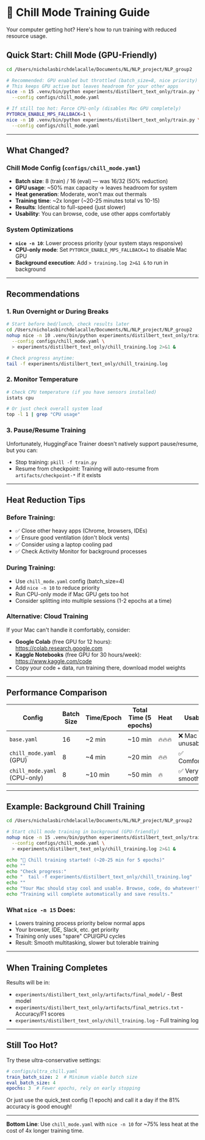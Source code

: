 # 🧊 Chill Mode Training Guide

Your computer getting hot? Here's how to run training with reduced resource usage.

## Quick Start: Chill Mode (GPU-Friendly)

```bash
cd /Users/nicholasbirchdelacalle/Documents/NL/NLP_project/NLP_group2

# Recommended: GPU enabled but throttled (batch_size=8, nice priority)
# This keeps GPU active but leaves headroom for your other apps
nice -n 15 .venv/bin/python experiments/distilbert_text_only/train.py \
  --config configs/chill_mode.yaml

# If still too hot: Force CPU-only (disables Mac GPU completely)
PYTORCH_ENABLE_MPS_FALLBACK=1 \
nice -n 10 .venv/bin/python experiments/distilbert_text_only/train.py \
  --config configs/chill_mode.yaml
```

---

## What Changed?

### Chill Mode Config (`configs/chill_mode.yaml`)
- **Batch size**: 8 (train) / 16 (eval) — was 16/32 (50% reduction)
- **GPU usage**: ~50% max capacity → leaves headroom for system
- **Heat generation**: Moderate, won't max out thermals
- **Training time**: ~2x longer (~20-25 minutes total vs 10-15)
- **Results**: Identical to full-speed (just slower)
- **Usability**: You can browse, code, use other apps comfortably

### System Optimizations
- **`nice -n 10`**: Lower process priority (your system stays responsive)
- **CPU-only mode**: Set `PYTORCH_ENABLE_MPS_FALLBACK=1` to disable Mac GPU
- **Background execution**: Add `> training.log 2>&1 &` to run in background

---

## Recommendations

### 1. Run Overnight or During Breaks
```bash
# Start before bed/lunch, check results later
cd /Users/nicholasbirchdelacalle/Documents/NL/NLP_project/NLP_group2
nohup nice -n 10 .venv/bin/python experiments/distilbert_text_only/train.py \
  --config configs/chill_mode.yaml \
  > experiments/distilbert_text_only/chill_training.log 2>&1 &

# Check progress anytime:
tail -f experiments/distilbert_text_only/chill_training.log
```

### 2. Monitor Temperature
```bash
# Check CPU temperature (if you have sensors installed)
istats cpu

# Or just check overall system load
top -l 1 | grep "CPU usage"
```

### 3. Pause/Resume Training
Unfortunately, HuggingFace Trainer doesn't natively support pause/resume, but you can:
- Stop training: `pkill -f train.py`
- Resume from checkpoint: Training will auto-resume from `artifacts/checkpoint-*` if it exists

---

## Heat Reduction Tips

### Before Training:
- ✅ Close other heavy apps (Chrome, browsers, IDEs)
- ✅ Ensure good ventilation (don't block vents)
- ✅ Consider using a laptop cooling pad
- ✅ Check Activity Monitor for background processes

### During Training:
- Use `chill_mode.yaml` config (batch_size=4)
- Add `nice -n 10` to reduce priority
- Run CPU-only mode if Mac GPU gets too hot
- Consider splitting into multiple sessions (1-2 epochs at a time)

### Alternative: Cloud Training
If your Mac can't handle it comfortably, consider:
- **Google Colab** (free GPU for 12 hours): https://colab.research.google.com
- **Kaggle Notebooks** (free GPU for 30 hours/week): https://www.kaggle.com/code
- Copy your code + data, run training there, download model weights

---

## Performance Comparison

| Config | Batch Size | Time/Epoch | Total Time (5 epochs) | Heat | Usable? |
|--------|-----------|------------|----------------------|------|---------|
| `base.yaml` | 16 | ~2 min | ~10 min | 🔥🔥🔥 | ❌ Mac unusable |
| `chill_mode.yaml` (GPU) | 8 | ~4 min | ~20 min | 🔥🔥 | ✅ Comfortable |
| `chill_mode.yaml` (CPU-only) | 8 | ~10 min | ~50 min | 🔥 | ✅ Very smooth |

---

## Example: Background Chill Training

```bash
cd /Users/nicholasbirchdelacalle/Documents/NL/NLP_project/NLP_group2

# Start chill mode training in background (GPU-friendly)
nohup nice -n 15 .venv/bin/python experiments/distilbert_text_only/train.py \
  --config configs/chill_mode.yaml \
  > experiments/distilbert_text_only/chill_training.log 2>&1 &

echo "🧊 Chill training started! (~20-25 min for 5 epochs)"
echo ""
echo "Check progress:"
echo "  tail -f experiments/distilbert_text_only/chill_training.log"
echo ""
echo "Your Mac should stay cool and usable. Browse, code, do whatever!"
echo "Training will complete automatically and save results."
```

### What `nice -n 15` Does:
- Lowers training process priority below normal apps
- Your browser, IDE, Slack, etc. get priority
- Training only uses "spare" CPU/GPU cycles
- Result: Smooth multitasking, slower but tolerable training

---

## When Training Completes

Results will be in:
- `experiments/distilbert_text_only/artifacts/final_model/` - Best model
- `experiments/distilbert_text_only/artifacts/final_metrics.txt` - Accuracy/F1 scores
- `experiments/distilbert_text_only/chill_training.log` - Full training log

---

## Still Too Hot?

Try these ultra-conservative settings:

```yaml
# configs/ultra_chill.yaml
train_batch_size: 2  # Minimum viable batch size
eval_batch_size: 4
epochs: 3  # Fewer epochs, rely on early stopping
```

Or just use the quick_test config (1 epoch) and call it a day if the 81% accuracy is good enough!

---

**Bottom Line**: Use `chill_mode.yaml` with `nice -n 10` for ~75% less heat at the cost of 4x longer training time.
